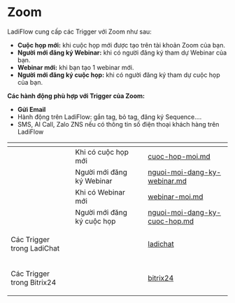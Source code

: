 # Zoom

LadiFlow cung cấp các Trigger với Zoom như sau:

* **Cuộc họp mới:** khi cuộc họp mới được tạo trên tài khoản Zoom của bạn.
* **Người mới đăng ký Webinar:** khi có người đăng ký tham dự Webinar của bạn.
* **Webinar mới:** khi bạn tạo 1 webinar mới.
* **Người mới đăng ký cuộc họp:** khi có người đăng ký tham dự cuộc họp của bạn.

**Các hành động phù hợp với Trigger của Zoom:**

* **Gửi Email**&#x20;
* Hành động trên LadiFlow: gắn tag, bỏ tag, đăng ký Sequence....
* SMS, AI Call, Zalo ZNS nếu có thông tin số điện thoại khách hàng trên LadiFlow

<table data-view="cards"><thead><tr><th></th><th></th><th></th><th data-hidden data-card-target data-type="content-ref"></th></tr></thead><tbody><tr><td></td><td>Khi có cuộc họp mới</td><td></td><td><a href="cuoc-hop-moi.md">cuoc-hop-moi.md</a></td></tr><tr><td></td><td>Người mới đăng ký Webinar</td><td></td><td><a href="nguoi-moi-dang-ky-webinar.md">nguoi-moi-dang-ky-webinar.md</a></td></tr><tr><td></td><td>Khi có Webinar mới</td><td></td><td><a href="webinar-moi.md">webinar-moi.md</a></td></tr><tr><td></td><td>Người mới đăng ký cuộc họp</td><td></td><td><a href="nguoi-moi-dang-ky-cuoc-hop.md">nguoi-moi-dang-ky-cuoc-hop.md</a></td></tr><tr><td><p></p><p>Các Trigger trong LadiChat</p></td><td></td><td></td><td><a href="../ladichat/">ladichat</a></td></tr><tr><td><p></p><p>Các Trigger trong Bitrix24</p></td><td></td><td></td><td><a href="../bitrix24/">bitrix24</a></td></tr></tbody></table>
